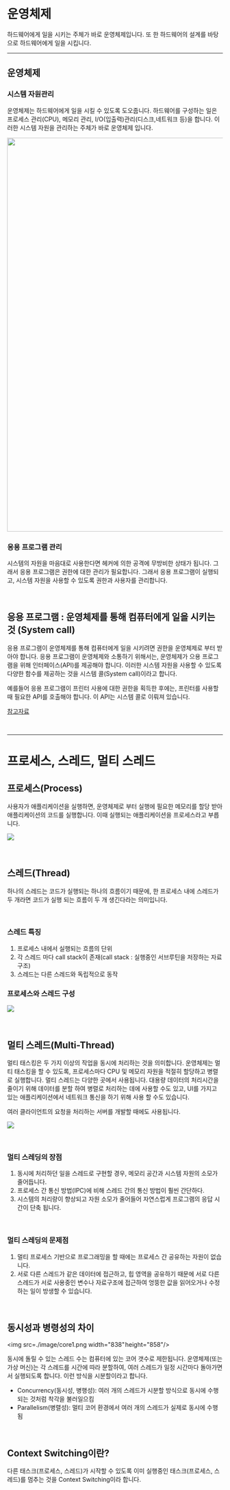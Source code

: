 # 운영체제

하드웨어에게 일을 시키는 주체가 바로 운영체제입니다. 또 한 하드웨어의 설계를 바탕으로 하드웨어에게 일을 시킵니다.

---

## 운영체제

### 시스템 자원관리

운영체제는 하드웨어에게 일을 시킬 수 있도록 도오줍니다. 하드웨어를 구성하는 일은 프로세스 관리(CPU), 메모리 관리, I/O(입출력)관리(디스크,네트워크 등)을 합니다. 이러한 시스템 자원을 관리하는 주체가 바로 운영체제 입니다.

<!-- ![](./image/cs1.png) -->
<img src=./image/cs1.png width="1404" height="920"/>

<br />

### 응용 프로그램 관리

시스템의 자원을 마음대로 사용한다면 헤커에 의한 공격에 무방비한 상태가 됩니다. 그래서 응용 프로그램은 권한에 대한 관리가 필요합니다. 그래서 응용 프로그램이 실행되고, 시스템 자원을 사용할 수 있도록 권한과 사용자를 관리합니다.

<br />

## 응용 프로그램 : 운영체제를 통해 컴퓨터에게 일을 시키는 것 (System call)

응용 프로그램이 운영체제를 통해 컴퓨터에게 일을 시키려면 권한을 운영체제로 부터 받아야 합니다. 응용 프로그램이 운영체제와 소통하기 위해서는, 운영체제가 으용 프로그램을 위해 인터페이스(API)를 제공해야 합니다. 이러한 시스템 자원을 사용할 수 있도록 다양한 함수를 제공하는 것을 시스템 콜(System call)이라고 합니다.  

예를들어 응용 프로그램이 프린터 사용에 대한 권한을 획득한 후에는, 프린터를 사용할 때 필요한 API를 호출해야 합니다. 이 API는 시스템 콜로 이뤄져 있습니다.

[참고자료](https://parksb.github.io/article/5.html)

<br />

---

# 프로세스, 스레드, 멀티 스레드

## 프로세스(Process)

사용자가 애플리케이션을 실행하면, 운영체제로 부터 실행에 필요한 메모리를 할당 받아 애플리케이션의 코드를 실행합니다. 이때 실행되는 애플리케이션을 프로세스라고 부릅니다.

![](./image/process.png)

<br />

## 스레드(Thread)

하나의 스레드는 코드가 실행되는 하나의 흐름이기 때문에, 한 프로세스 내에 스레드가 두 개라면 코드가 실행 되는 흐름이 두 개 생긴다라는 의미입니다. 

<br />

### 스레드 특징

1. 프로세스 내에서 실행되는 흐름의 단위
2. 각 스레드 마다 call stack이 존재(call stack : 실행중인 서브루틴을 저장하는 자료 구조)
3. 스레드는 다른 스레드와 독립적으로 동작

### 프로세스와 스레드 구성

![](./image/thread.png)

<br />

## 멀티 스레드(Multi-Thread)

멀티 태스킹은 두 가지 이상의 작업을 동시에 처리하는 것을 의미합니다. 운영체제는 멀티 태스킹을 할 수 있도록, 프로세스마다 CPU 및 메모리 자원을 적절히 할당하고 병렬로 실행합니다. 멀티 스레드는 다양한 곳에서 사용됩니다. 대용량 데이터의 처리시간을 줄이기 위해 데이터를 분할 하여 병렬로 처리하는 데에 사용할 수도 있고, UI를 가지고 있는 애플리케이션에서 네트워크 통신을 하기 위해 사용 할 수도 있습니다.  

여러 클라이언트의 요청을 처리하는 서버를 개발할 때에도 사용됩니다.

![](./image/multithread.png)

<br />

### 멀티 스레딩의 장점

1. 동시에 처리하던 일을 스레드로 구현할 경우, 메모리 공간과 시스템 자원의 소모가 줄어듭니다.
2. 프로세스 간 통신 방법(IPC)에 비해 스레드 간의 통신 방법이 훨씬 간단하다.
3. 시스템의 처리량이 향상되고 자원 소모가 줄어들어 자연스럽게 프로그램의 응답 시간이 단축 됩니다.

<br />

### 멀티 스레딩의 문제점

1. 멀티 프로세스 기반으로 프로그래밍을 할 때에는 프로세스 간 공유하는 자원이 없습니다.
2. 서로 다른 스레드가 같은 데이터에 접근하고, 힙 영역을 공유하기 때문에 서로 다른 스레드가 서로 사용중인 변수나 자료구조에 접근하여 엉뚱한 값을 읽어오거나 수정하는 일이 방생할 수 있습니다.

<br />

## 동시성과 병령성의 차이

<!-- ![](./image/core1.png) -->
<img src=./image/core1.png width="838" height="858"/>

동시에 돌릴 수 있는 스레드 수는 컴퓨터에 있는 코어 갯수로 제한됩니다. 운영체제(또는 가상 머신)는 각 스레드를 시간에 따라 분할하여, 여러 스레드가 일정 시간마다 돌아가면서 실행되도록 합니다. 이런 방식을 시분할이라고 합니다.  

- Concurrency(동시성, 병행성): 여러 개의 스레드가 시분할 방식으로 동시에 수행되는 것처럼 착각을 불러일으킴
- Parallelism(병렬성): 멀티 코어 환경에서 여러 개의 스레드가 실제로 동시에 수행됨

<br />

## Context Switching이란?

다른 태스크(프로세스, 스레드)가 시작할 수 있도록 이미 실행중인 태스크(프로세스, 스레드)를 멈추는 것을 Context Switching이라 합니다.

